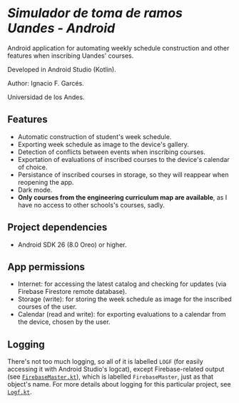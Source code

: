 # *Simulador de toma de ramos Uandes - Android*

Android application for automating weekly schedule construction and other features when inscribing Uandes' courses.

Developed in Android Studio (Kotlin).

Author: Ignacio F. Garcés.

Universidad de los Andes.

## Features

- Automatic construction of student's week schedule.
- Exporting week schedule as image to the device's gallery.
- Detection of conflicts between events when inscribing courses.
- Exportation of evaluations of inscribed courses to the device's calendar of choice.
- Persistance of inscribed courses in storage, so they will reappear when reopening the app.
- Dark mode.
- **Only courses from the engineering curriculum map are available**, as I have no access to other schools's courses, sadly.

## Project dependencies

- Android SDK 26 (8.0 Oreo) or higher.

## App permissions

- Internet: for accessing the latest catalog and checking for updates (via Firebase Firestore remote database).
- Storage (write): for storing the week schedule as image for the inscribed courses of the user.
- Calendar (read and write): for exporting evaluations to a calendar from the device, chosen by the user.

## Logging

There's not too much logging, so all of it is labelled `LOGF` (for easily accessing it with Android Studio's logcat), except Firebase-related output (see [`FirebaseMaster.kt`](./TomaRamosUandes/app/src/main/java/com/ifgarces/tomaramosuandes/networking/FirebaseMaster.kt)), which is labelled `FirebaseMaster`, just as that object's name. For more details about logging for this particular project, see [`Logf.kt`](./TomaRamosUandes/app/src/main/java/com/ifgarces/tomaramosuandes/utils/Logf.kt).
